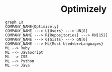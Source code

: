 <h1 align="center">Optimizely</h1>

```mermaid
graph LR
COMPANY_NAME{Optimizely}
COMPANY_NAME ---> U{Users} ---> UN[8]
COMPANY_NAME ---> R{Repositories} ---> RN[152]
COMPANY_NAME ---> G{Gists} ---> GN[0]
COMPANY_NAME ---> ML{Most Used<br>Languages}
ML --> Ruby
ML --> JavaScript
ML --> CSS
ML --> Python
ML --> Java
```

